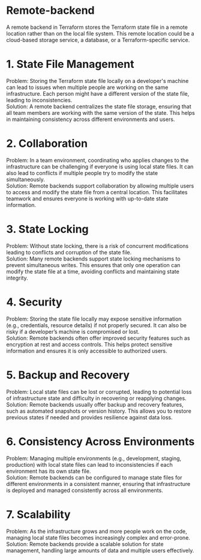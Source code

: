 # Remote-backend
A remote backend in Terraform stores the Terraform state file in a remote location rather than on the local file system. This remote location could be a cloud-based storage service, a database, or a Terraform-specific service.

# 1. State File Management                
Problem: Storing the Terraform state file locally on a developer's machine can lead to issues when multiple people are working on the same infrastructure. Each person might have a different version of the state file, leading to inconsistencies.                    
Solution: A remote backend centralizes the state file storage, ensuring that all team members are working with the same version of the state. This helps in maintaining consistency across different environments and users.             

# 2. Collaboration               
Problem: In a team environment, coordinating who applies changes to the infrastructure can be challenging if everyone is using local state files. It can also lead to conflicts if multiple people try to modify the state simultaneously.                         
Solution: Remote backends support collaboration by allowing multiple users to access and modify the state file from a central location. This facilitates teamwork and ensures everyone is working with up-to-date state information.                   

# 3. State Locking      
Problem: Without state locking, there is a risk of concurrent modifications leading to conflicts and corruption of the state file.                 
Solution: Many remote backends support state locking mechanisms to prevent simultaneous writes. This ensures that only one operation can modify the state file at a time, avoiding conflicts and maintaining state integrity.           

# 4. Security                                      
Problem: Storing the state file locally may expose sensitive information (e.g., credentials, resource details) if not properly secured. It can also be risky if a developer’s machine is compromised or lost.               
Solution: Remote backends often offer improved security features such as encryption at rest and access controls. This helps protect sensitive information and ensures it is only accessible to authorized users.               

# 5. Backup and Recovery             
Problem: Local state files can be lost or corrupted, leading to potential loss of infrastructure state and difficulty in recovering or reapplying changes.             
Solution: Remote backends usually offer backup and recovery features, such as automated snapshots or version history. This allows you to restore previous states if needed and provides resilience against data loss.            

# 6. Consistency Across Environments                
Problem: Managing multiple environments (e.g., development, staging, production) with local state files can lead to inconsistencies if each environment has its own state file.         
Solution: Remote backends can be configured to manage state files for different environments in a consistent manner, ensuring that infrastructure is deployed and managed consistently across all environments.                      

# 7. Scalability                     
Problem: As the infrastructure grows and more people work on the code, managing local state files becomes increasingly complex and error-prone.                            
Solution: Remote backends provide a scalable solution for state management, handling large amounts of data and multiple users effectively.             
